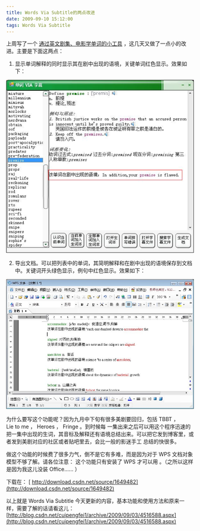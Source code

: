 ```yaml
---
title: Words Via Subtitle的两点改进
date: 2009-09-10 15:12:00
tags: Words Via Subtitle
---
```


上周写了一个
[ 通过英文剧集、电影学单词的小工具](http://blog.csdn.net/cuipengfei1/archive/2009/09/03/4516588.aspx)
，这几天又做了一点小的改进。主要是下面这两点：

1.  显示单词解释的同时显示其在剧中出现的语境，关键单词红色显示。效果如下：

![](/images/images/p_blog_csdn_net/cuipengfei1/EntryImages/20090910/jietu01.jpg)

2.  导出文档。可以把列表中的单词，其简明解释和在剧中出现的语境保存到文档中。关键词开头绿色显示，例句中红色显示。效果如下：

![](/images/images/p_blog_csdn_net/cuipengfei1/EntryImages/20090910/jietu02.jpg)

为什么要写这个功能呢？因为九月中下旬有很多美剧要回归，包括  TBBT  ，  Lie to me  ，  Heroes  ，  Fringe  。到时候每
一集出来之后可以用这个程序迅速的把一集中出现的生词，其音标及解释还有语境总结出来。可以把它发到博客里，或者发到美剧对应的社区或者贴吧里去，会比一般的影迷手工
总结的快很多。

做这个功能的时候费了很多力气，倒不是它有多难，而是因为对于  WPS  文档对象模型不够了解。请各位注意：  这个功能只有安装了  WPS  才可以用
。（之所以这样是因为我这儿没装  Office......  ）

下载在：
[ http://download.csdn.net/source/1649482](http://download.csdn.net/source/1649482)

以上就是  Words  Via  Subtitle  今天更新的内容，基本功能和使用方法和原来一样，需要了解的话请看这儿：
[http://blog.csdn.net/cuipengfei1/archive/2009/09/03/4516588.aspx](http://blog.csdn.net/cuipengfei1/archive/2009/09/03/4516588.aspx)
